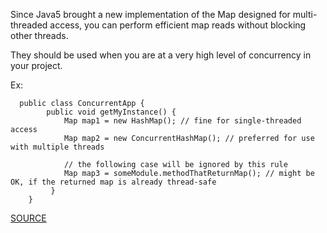 Since Java5 brought a new implementation of the Map designed for multi-threaded access, you can perform efficient map reads without blocking other threads.

They should be used when you are at a very high level of concurrency in your project.

Ex:

	  public class ConcurrentApp { 
	  		public void getMyInstance() { 
	  			Map map1 = new HashMap(); // fine for single-threaded access 
	  			Map map2 = new ConcurrentHashMap(); // preferred for use with multiple threads 
	  			
	  			// the following case will be ignored by this rule 
	  			Map map3 = someModule.methodThatReturnMap(); // might be OK, if the returned map is already thread-safe 
	  		 } 
	  	}

[SOURCE](http://pmd.sourceforge.net/pmd-5.3.2/pmd-java/rules/java/controversial.html#UseConcurrentHashMap)
